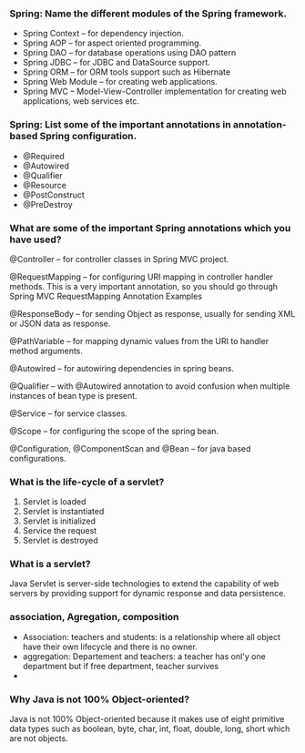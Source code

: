 ### Spring: Name the different modules of the Spring framework.

* Spring Context – for dependency injection.
* Spring AOP – for aspect oriented programming.
* Spring DAO – for database operations using DAO pattern
* Spring JDBC – for JDBC and DataSource support.
* Spring ORM – for ORM tools support such as Hibernate
* Spring Web Module – for creating web applications.
* Spring MVC – Model-View-Controller implementation for creating web applications, web services etc.

### Spring: List some of the important annotations in annotation-based Spring configuration.

* @Required
* @Autowired
* @Qualifier
* @Resource
* @PostConstruct
* @PreDestroy


### What are some of the important Spring annotations which you have used?

@Controller – for controller classes in Spring MVC project.

@RequestMapping – for configuring URI mapping in controller handler methods. This is a very important annotation, so you should go through Spring MVC RequestMapping Annotation Examples

@ResponseBody – for sending Object as response, usually for sending XML or JSON data as response.

@PathVariable – for mapping dynamic values from the URI to handler method arguments.

@Autowired – for autowiring dependencies in spring beans.

@Qualifier – with @Autowired annotation to avoid confusion when multiple instances of bean type is present.

@Service – for service classes.

@Scope – for configuring the scope of the spring bean.

@Configuration, @ComponentScan and @Bean – for java based configurations.

### What is the life-cycle of a servlet?

1. Servlet is loaded
2. Servlet is instantiated
3. Servlet is initialized
4. Service the request
5. Servlet is destroyed

### What is a servlet?

Java Servlet is server-side technologies to extend the capability of web servers by providing support for dynamic response and data persistence.

### association, Agregation, composition

* Association: teachers and students: is a relationship where all object have their own lifecycle and there is no owner.
* aggregation: Departement and teachers: a teacher has onl'y one department but if free department, teacher survives
* 

### Why Java is not 100% Object-oriented?

Java is not 100% Object-oriented because it makes use of eight primitive data types such as boolean, byte, char, int, float, double, long, short which are not objects.
